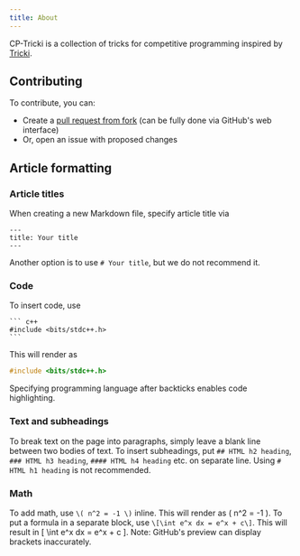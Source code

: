 ```yaml
---
title: About
---
```

CP-Tricki is a collection of tricks for competitive programming inspired by [Tricki](https://www.tricki.org/).

## Contributing
To contribute, you can:

- Create a [pull request from fork](https://docs.github.com/en/pull-requests/collaborating-with-pull-requests/proposing-changes-to-your-work-with-pull-requests/creating-a-pull-request-from-a-fork) (can be fully done via GitHub's web interface)
- Or, open an issue with proposed changes

## Article formatting
### Article titles
When creating a new Markdown file, specify article title via
```
---
title: Your title
---
```
Another option is to use `# Your title`, but we do not recommend it.

### Code
To insert code, use
```` 
``` c++
#include <bits/stdc++.h>
```
````
This will render as
``` c++
#include <bits/stdc++.h>
```
Specifying programming language after backticks enables code highlighting.

### Text and subheadings
To break text on the page into paragraphs, simply leave a blank line between two bodies of text.
To insert subheadings, put `## HTML h2 heading`, `### HTML h3 heading`, `#### HTML h4 heading` etc. on separate line. Using `# HTML h1 heading` is not recommended.

### Math
To add math, use `\( n^2 = -1 \)` inline. This will render as \( n^2 = -1 \). To put a formula in a separate block, use `\[\int e^x dx = e^x + c\]`. This will result in \[ \int e^x dx = e^x + c \]. Note: GitHub's preview can display brackets inaccurately.
